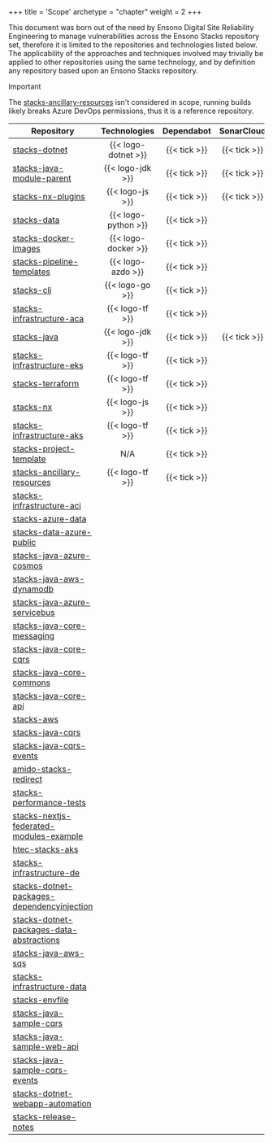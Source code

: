 +++
title = 'Scope'
archetype = "chapter"
weight = 2
+++

This document was born out of the need by Ensono Digital Site Reliability Engineering to manage vulnerabilities across the Ensono Stacks repository set, therefore it is limited to the repositories and technologies listed below. The applicability of the approaches and techniques involved may trivially be applied to other repositories using the same technology, and by definition any repository based upon an Ensono Stacks repository.

> [!IMPORTANT]
> The [stacks-ancillary-resources](https://github.com/Ensono/stacks-ancillary-resources) isn't considered in scope, running builds likely breaks Azure DevOps permissions, thus it is a reference repository.

| Repository | Technologies | Dependabot | SonarCloud |
| ---------- | :----------: | :--------: | :--------: |
| [stacks-dotnet](https://github.com/Ensono/stacks-dotnet) | {{< logo-dotnet >}} | {{< tick >}} | {{< tick >}} |
| [stacks-java-module-parent](https://github.com/Ensono/stacks-java-module-parent) | {{< logo-jdk >}} | {{< tick >}} | {{< tick >}} |
| [stacks-nx-plugins](https://github.com/Ensono/stacks-nx-plugins) | {{< logo-js >}} | {{< tick >}} | {{< tick >}} |
| [stacks-data](https://github.com/Ensono/stacks-data) | {{< logo-python >}} | {{< tick >}} |  |
| [stacks-docker-images](https://github.com/Ensono/stacks-docker-images) | {{< logo-docker >}} | {{< tick >}} | |
| [stacks-pipeline-templates](https://github.com/Ensono/stacks-pipeline-templates) | {{< logo-azdo >}} | {{< tick >}} | |
| [stacks-cli](https://github.com/Ensono/stacks-cli) | {{< logo-go >}} | {{< tick >}} | |
| [stacks-infrastructure-aca](https://github.com/Ensono/stacks-infrastructure-aca) | {{< logo-tf >}} | {{< tick >}} | |
| [stacks-java](https://github.com/Ensono/stacks-java) | {{< logo-jdk >}} | {{< tick >}} | {{< tick >}} |
| [stacks-infrastructure-eks](https://github.com/Ensono/stacks-infrastructure-eks) | {{< logo-tf >}} | {{< tick >}} | |
| [stacks-terraform](https://github.com/Ensono/stacks-terraform) | {{< logo-tf >}} | {{< tick >}} | |
| [stacks-nx](https://github.com/Ensono/stacks-nx) | {{< logo-js >}} | {{< tick >}} | |
| [stacks-infrastructure-aks](https://github.com/Ensono/stacks-infrastructure-aks) | {{< logo-tf >}} | {{< tick >}} | |
| [stacks-project-template](https://github.com/Ensono/stacks-project-template) | N/A | {{< tick >}} | |
| [stacks-ancillary-resources](https://github.com/Ensono/stacks-ancillary-resources) | {{< logo-tf >}} | {{< tick >}} | |
| [stacks-infrastructure-aci](https://github.com/Ensono/stacks-infrastructure-aci) | | | |
| [stacks-azure-data](https://github.com/Ensono/stacks-azure-data) | | | |
| [stacks-data-azure-public](https://github.com/Ensono/stacks-data-azure-public) | | | |
| [stacks-java-azure-cosmos](https://github.com/Ensono/stacks-java-azure-cosmos) | | | |
| [stacks-java-aws-dynamodb](https://github.com/Ensono/stacks-java-aws-dynamodb) | | | |
| [stacks-java-azure-servicebus](https://github.com/Ensono/stacks-java-azure-servicebus) | | | |
| [stacks-java-core-messaging](https://github.com/Ensono/stacks-java-core-messaging) | | | |
| [stacks-java-core-cqrs](https://github.com/Ensono/stacks-java-core-cqrs) | | | |
| [stacks-java-core-commons](https://github.com/Ensono/stacks-java-core-commons) | | | |
| [stacks-java-core-api](https://github.com/Ensono/stacks-java-core-api) | | | |
| [stacks-aws](https://github.com/Ensono/stacks-aws) | | | |
| [stacks-java-cqrs](https://github.com/Ensono/stacks-java-cqrs) | | | |
| [stacks-java-cqrs-events](https://github.com/Ensono/stacks-java-cqrs-events) | | | |
| [amido-stacks-redirect](https://github.com/Ensono/amido-stacks-redirect) | | | |
| [stacks-performance-tests](https://github.com/Ensono/stacks-performance-tests) | | | |
| [stacks-nextjs-federated-modules-example](https://github.com/Ensono/stacks-nextjs-federated-modules-example) | | | |
| [htec-stacks-aks](https://github.com/Ensono/htec-stacks-aks) | | | |
| [stacks-infrastructure-de](https://github.com/Ensono/stacks-infrastructure-de) | | | |
| [stacks-dotnet-packages-dependencyinjection](https://github.com/Ensono/stacks-dotnet-packages-dependencyinjection) | | | |
| [stacks-dotnet-packages-data-abstractions](https://github.com/Ensono/stacks-dotnet-packages-data-abstractions) | | | |
| [stacks-java-aws-sqs](https://github.com/Ensono/stacks-java-aws-sqs) | | | |
| [stacks-infrastructure-data](https://github.com/Ensono/stacks-infrastructure-data) | | | |
| [stacks-envfile](https://github.com/Ensono/stacks-envfile) | | | |
| [stacks-java-sample-cqrs](https://github.com/Ensono/stacks-java-sample-cqrs) | | | |
| [stacks-java-sample-web-api](https://github.com/Ensono/stacks-java-sample-web-api) | | | |
| [stacks-java-sample-cqrs-events](https://github.com/Ensono/stacks-java-sample-cqrs-events) | | | |
| [stacks-dotnet-webapp-automation](https://github.com/Ensono/stacks-dotnet-webapp-automation) | | | |
| [stacks-release-notes](https://github.com/Ensono/stacks-release-notes) | | | |
